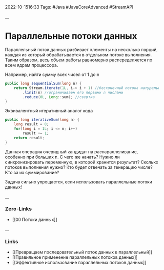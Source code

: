 2022-10-1516:33
Tags: #Java #JavaCoreAdvanced #StreamAPI 

__
# Параллельные потоки данных
Параллельный поток данных разбивает элементы на несколько порций, каждая из который обрабатывается в отдельном потоке выполнения. Таким образом, весь объем работы равномерно распеределяется по всем ядрам процессора.

Например, найти сумму всех чисел от 1 до n
```java
public long sequentialSum(long n) {
	return Stream.iterate(1L, i-> i + 1) //бесконечный потока натуральных чисел
		.linit(n) //ограничиваем его первыми n числами
		.reduce(0L, Long::sum); //свертка
}
```
Эквивалентный итеративный аналог кода
```java
public long iterativeSum(long n) {
	long result = 0;
	for(long i = 1L; i <= n; i++)
		result += 1;
	return result;
}
```
Данная операция очевидный кандидат на распараллеливание, особенно при больших n. С чего же начать? Нужно ли синхронизировать переменную, в которой хранится результат? Сколько потоков выполнения нужно? Кто будет отвечать за генерацию числе? Кто за их суммирование? 

Задача сильно упрощается, если использовать параллельные потоки данных!

__
### Zero-Links
- [[00 Потоки данных]]

__
### Links
- [[Превращаем последовательный поток данных в параллельный]]
- [[Правильное применение параллельных потоков данных]]
- [[Эффективное использование параллельных потоков данных]]
